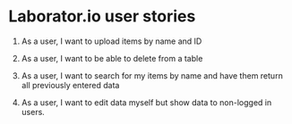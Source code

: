 # Laborator.io user stories


1) As a user, I want to upload items by name and ID

2) As a user, I want to be able to delete from a table

3) As a user, I want to search for my items by name and have them return all previously entered data

4) As a user, I want to edit data myself but show data to non-logged in users.
